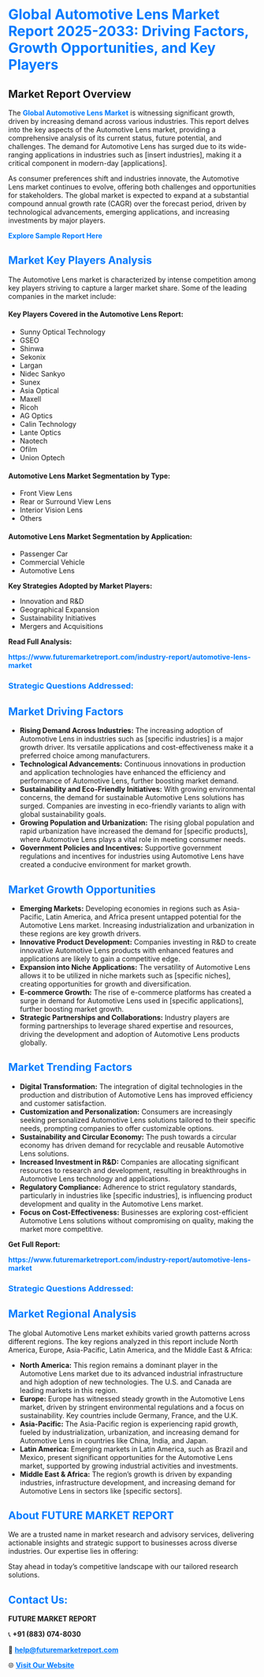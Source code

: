 <h1 style="color: #007BFF;">Global Automotive Lens Market Report 2025-2033: Driving Factors, Growth Opportunities, and Key Players</h1>

<section id="overview">
<h2>Market Report Overview</h2>
<p>The <a href="https://www.futuremarketreport.com/industry-report/automotive-lens-market" style="color: #007BFF; text-decoration: none;"><strong>Global Automotive Lens Market</strong></a> is witnessing significant growth, driven by increasing demand across various industries. This report delves into the key aspects of the Automotive Lens market, providing a comprehensive analysis of its current status, future potential, and challenges. The demand for Automotive Lens has surged due to its wide-ranging applications in industries such as [insert industries], making it a critical component in modern-day [applications].</p>
<p>As consumer preferences shift and industries innovate, the Automotive Lens market continues to evolve, offering both challenges and opportunities for stakeholders. The global market is expected to expand at a substantial compound annual growth rate (CAGR) over the forecast period, driven by technological advancements, emerging applications, and increasing investments by major players.</p>
</section>

<section id="overview">
<p><a href="https://www.futuremarketreport.com/request-sample/reportId=126284" style="color: #007BFF; text-decoration: none;"><strong>Explore Sample Report Here</strong></a></p>
</section>

<section id="key-players">
<h2 style="color: #007BFF;">Market Key Players Analysis</h2>
<p>The Automotive Lens market is characterized by intense competition among key players striving to capture a larger market share. Some of the leading companies in the market include:</p>
<h4>Key Players Covered in the Automotive Lens Report:</h4>
<ul><li>Sunny Optical Technology</li><li>GSEO</li><li>Shinwa</li><li>Sekonix</li><li>Largan</li><li>Nidec Sankyo</li><li>Sunex</li><li>Asia Optical</li><li>Maxell</li><li>Ricoh</li><li>AG Optics</li><li>Calin Technology</li><li>Lante Optics</li><li>Naotech</li><li>Ofilm</li><li>Union Optech</li></ul>
<h4>Automotive Lens Market Segmentation by Type:</h4>
<ul><li>Front View Lens</li><li>Rear or Surround View Lens</li><li>Interior Vision Lens</li><li>Others</li></ul>

<h4>Automotive Lens Market Segmentation by Application:</h4>
<ul><li>Passenger Car</li><li>Commercial Vehicle</li><li>Automotive Lens</li></ul>
<p><strong>Key Strategies Adopted by Market Players:</strong></p>
<ul>
<li>Innovation and R&D</li>
<li>Geographical Expansion</li>
<li>Sustainability Initiatives</li>
<li>Mergers and Acquisitions</li>
</ul>
</section>

<section>
<p><strong>Read Full Analysis: </strong></p><a href="https://www.futuremarketreport.com/industry-report/automotive-lens-market" style="color: #007BFF; text-decoration: none;"><strong>https://www.futuremarketreport.com/industry-report/automotive-lens-market</strong></a>
<h3 style="color: #007BFF;">Strategic Questions Addressed:</h3>
</section>

<section id="driving-factors">
<h2 style="color: #007BFF;">Market Driving Factors</h2>
<ul>
<li><strong>Rising Demand Across Industries:</strong> The increasing adoption of Automotive Lens in industries such as [specific industries] is a major growth driver. Its versatile applications and cost-effectiveness make it a preferred choice among manufacturers.</li>
<li><strong>Technological Advancements:</strong> Continuous innovations in production and application technologies have enhanced the efficiency and performance of Automotive Lens, further boosting market demand.</li>
<li><strong>Sustainability and Eco-Friendly Initiatives:</strong> With growing environmental concerns, the demand for sustainable Automotive Lens solutions has surged. Companies are investing in eco-friendly variants to align with global sustainability goals.</li>
<li><strong>Growing Population and Urbanization:</strong> The rising global population and rapid urbanization have increased the demand for [specific products], where Automotive Lens plays a vital role in meeting consumer needs.</li>
<li><strong>Government Policies and Incentives:</strong> Supportive government regulations and incentives for industries using Automotive Lens have created a conducive environment for market growth.</li>
</ul>
</section>

<section id="growth-opportunities">
<h2 style="color: #007BFF;">Market Growth Opportunities</h2>
<ul>
<li><strong>Emerging Markets:</strong> Developing economies in regions such as Asia-Pacific, Latin America, and Africa present untapped potential for the Automotive Lens market. Increasing industrialization and urbanization in these regions are key growth drivers.</li>
<li><strong>Innovative Product Development:</strong> Companies investing in R&D to create innovative Automotive Lens products with enhanced features and applications are likely to gain a competitive edge.</li>
<li><strong>Expansion into Niche Applications:</strong> The versatility of Automotive Lens allows it to be utilized in niche markets such as [specific niches], creating opportunities for growth and diversification.</li>
<li><strong>E-commerce Growth:</strong> The rise of e-commerce platforms has created a surge in demand for Automotive Lens used in [specific applications], further boosting market growth.</li>
<li><strong>Strategic Partnerships and Collaborations:</strong> Industry players are forming partnerships to leverage shared expertise and resources, driving the development and adoption of Automotive Lens products globally.</li>
</ul>
</section>

<section id="trending-factors">
<h2 style="color: #007BFF;">Market Trending Factors</h2>
<ul>
<li><strong>Digital Transformation:</strong> The integration of digital technologies in the production and distribution of Automotive Lens has improved efficiency and customer satisfaction.</li>
<li><strong>Customization and Personalization:</strong> Consumers are increasingly seeking personalized Automotive Lens solutions tailored to their specific needs, prompting companies to offer customizable options.</li>
<li><strong>Sustainability and Circular Economy:</strong> The push towards a circular economy has driven demand for recyclable and reusable Automotive Lens solutions.</li>
<li><strong>Increased Investment in R&D:</strong> Companies are allocating significant resources to research and development, resulting in breakthroughs in Automotive Lens technology and applications.</li>
<li><strong>Regulatory Compliance:</strong> Adherence to strict regulatory standards, particularly in industries like [specific industries], is influencing product development and quality in the Automotive Lens market.</li>
<li><strong>Focus on Cost-Effectiveness:</strong> Businesses are exploring cost-efficient Automotive Lens solutions without compromising on quality, making the market more competitive.</li>
</ul>
</section>

<section>
<p><strong>Get Full Report: </strong></p><a href="https://www.futuremarketreport.com/industry-report/automotive-lens-market" style="color: #007BFF; text-decoration: none;"><strong>https://www.futuremarketreport.com/industry-report/automotive-lens-market</strong></a>
<h3 style="color: #007BFF;">Strategic Questions Addressed:</h3>
</section>


<section id="regional-analysis">
<h2 style="color: #007BFF;">Market Regional Analysis</h2>
<p>The global Automotive Lens market exhibits varied growth patterns across different regions. The key regions analyzed in this report include North America, Europe, Asia-Pacific, Latin America, and the Middle East & Africa:</p>
<ul>
<li><strong>North America:</strong> This region remains a dominant player in the Automotive Lens market due to its advanced industrial infrastructure and high adoption of new technologies. The U.S. and Canada are leading markets in this region.</li>
<li><strong>Europe:</strong> Europe has witnessed steady growth in the Automotive Lens market, driven by stringent environmental regulations and a focus on sustainability. Key countries include Germany, France, and the U.K.</li>
<li><strong>Asia-Pacific:</strong> The Asia-Pacific region is experiencing rapid growth, fueled by industrialization, urbanization, and increasing demand for Automotive Lens in countries like China, India, and Japan.</li>
<li><strong>Latin America:</strong> Emerging markets in Latin America, such as Brazil and Mexico, present significant opportunities for the Automotive Lens market, supported by growing industrial activities and investments.</li>
<li><strong>Middle East & Africa:</strong> The region’s growth is driven by expanding industries, infrastructure development, and increasing demand for Automotive Lens in sectors like [specific sectors].</li>
</ul>
</section>

<footer>
<h2 style="color: #007BFF;">About FUTURE MARKET REPORT</h2>
<p>We are a trusted name in market research and advisory services, delivering actionable insights and strategic support to businesses across diverse industries. Our expertise lies in offering:</p>

<p>Stay ahead in today’s competitive landscape with our tailored research solutions.</p>

<h2 style="color: #007BFF;">Contact Us:</h2>
<p><strong>FUTURE MARKET REPORT</strong></p>
<p>📞 <strong>+91 (883) 074-8030</strong></p>
<p>📧 <strong><a href="mailto:help@futuremarketreport.com" style="color: #007BFF;">help@futuremarketreport.com</a></strong></p>
<p>🌐 <strong><a href="https://www.futuremarketreport.com/" style="color: #007BFF;">Visit Our Website</a></strong></p>
</footer>